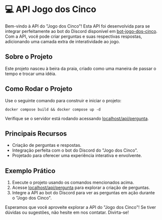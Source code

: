 # :computer: API Jogo dos Cinco

Bem-vindo à API do "Jogo dos Cinco"! Esta API foi desenvolvida para se integrar perfeitamente ao bot do Discord disponível em [bot-jogo-dos-cinco](https://github.com/LuigiTaka/bot-jogo-dos-cinco). Com a API, você pode criar perguntas e suas respectivas respostas, adicionando uma camada extra de interatividade ao jogo.

## Sobre o Projeto

Este projeto nasceu à beira da praia, criado como uma maneira de passar o tempo e trocar uma idéia.

## Como Rodar o Projeto

Use o seguinte comando para construir e iniciar o projeto:

```shell
docker compose build && docker compose up -d
```

Verifique se o servidor está rodando acessando [localhost/api/pergunta](http://localhost/api/pergunta).

## Principais Recursos

- Criação de perguntas e respostas.
- Integração perfeita com o bot do Discord do "Jogo dos Cinco".
- Projetado para oferecer uma experiência interativa e envolvente.

## Exemplo Prático

1. Execute o projeto usando os comandos mencionados acima.
2. Acesse [localhost/api/pergunta](http://localhost/api/pergunta) para explorar a criação de perguntas.
3. Integre a API ao bot do Discord para ver as perguntas em ação durante o "Jogo dos Cinco".

Esperamos que você aproveite explorar a API do "Jogo dos Cinco"! Se tiver dúvidas ou sugestões, não hesite em nos contatar. Divirta-se!
